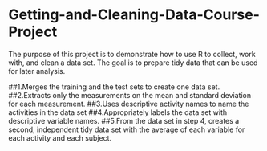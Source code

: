 # Getting-and-Cleaning-Data-Course-Project

The purpose of this project is to demonstrate how to use R to collect, work with, and clean a data set. The goal is to prepare tidy data that can be used for later analysis. 

##1.Merges the training and the test sets to create one data set.
##2.Extracts only the measurements on the mean and standard deviation for each measurement.
##3.Uses descriptive activity names to name the activities in the data set
##4.Appropriately labels the data set with descriptive variable names.
##5.From the data set in step 4, creates a second, independent tidy data set with the average of each variable for each activity and each subject.



